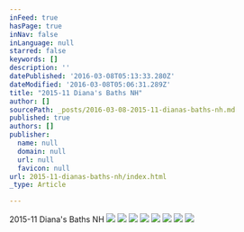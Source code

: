 ```yaml
---
inFeed: true
hasPage: true
inNav: false
inLanguage: null
starred: false
keywords: []
description: ''
datePublished: '2016-03-08T05:13:33.280Z'
dateModified: '2016-03-08T05:06:31.289Z'
title: "2015-11 Diana's Baths NH"
author: []
sourcePath: _posts/2016-03-08-2015-11-dianas-baths-nh.md
published: true
authors: []
publisher:
  name: null
  domain: null
  url: null
  favicon: null
url: 2015-11-dianas-baths-nh/index.html
_type: Article

---
```

2015-11 Diana's Baths NH
![](https://the-grid-user-content.s3-us-west-2.amazonaws.com/c04acedb-5d82-4ed6-848e-7fdd5dcde536.jpg)
![](https://the-grid-user-content.s3-us-west-2.amazonaws.com/196b6694-fe8b-4062-a133-02b5324171d1.jpg)
![](https://the-grid-user-content.s3-us-west-2.amazonaws.com/aaadd61b-0a2b-4239-8127-5705ba4d9693.jpg)
![](https://the-grid-user-content.s3-us-west-2.amazonaws.com/8d54fa66-a780-483f-961a-cc8bd84692e3.jpg)
![](https://the-grid-user-content.s3-us-west-2.amazonaws.com/8630442d-f3c5-4fe5-b71e-1bb8923ef6b5.jpg)
![](https://the-grid-user-content.s3-us-west-2.amazonaws.com/99db6490-c328-4f30-89da-935a40b4a0fa.jpg)
![](https://the-grid-user-content.s3-us-west-2.amazonaws.com/4b1e8a8b-5f04-4c48-9712-a0d42cb89852.jpg)
![](https://the-grid-user-content.s3-us-west-2.amazonaws.com/80a0df3e-307a-42c9-931e-9d419692bcbb.jpg)